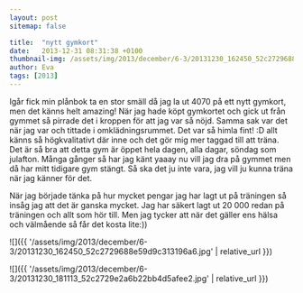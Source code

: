 ```yaml
---
layout: post
sitemap: false

title:  "nytt gymkort"
date:   2013-12-31 08:31:38 +0100
thumbnail-img: /assets/img/2013/december/6-3/20131230_162450_52c2729688e59d9c313196a6.jpg
author: Eva
tags: [2013]
---
```


Igår fick min plånbok ta en stor smäll då jag la ut 4070 på ett nytt gymkort,  men det känns helt amazing! När jag hade köpt gymkortet och gick ut från gymmet så pirrade det i kroppen för att jag var så nöjd.  Samma sak var det när jag var och tittade i omklädningsrummet.  Det var så himla fint! :D allt känns så högkvalitativt där inne och det gör mig mer taggad till att träna. Det är så bra att detta gym är öppet hela dagen, alla dagar, söndag som julafton.  Många gånger så har jag känt yaaay nu vill jag dra på gymmet men då har mitt tidigare gym stängt.  Så ska det ju inte vara, jag vill ju kunna träna när jag känner för det. 

När jag började tänka på hur mycket pengar jag har lagt ut på träningen så insåg jag att det är ganska mycket. Jag har säkert lagt ut 20 000 redan på träningen och allt som hör till. Men jag tycker att när det gäller ens hälsa och välmående så får det kosta lite:))

![]({{ '/assets/img/2013/december/6-3/20131230_162450_52c2729688e59d9c313196a6.jpg'  | relative_url }})

![]({{ '/assets/img/2013/december/6-3/20131230_181113_52c2729e2a6b22bb4d5afee2.jpg'  | relative_url }})


